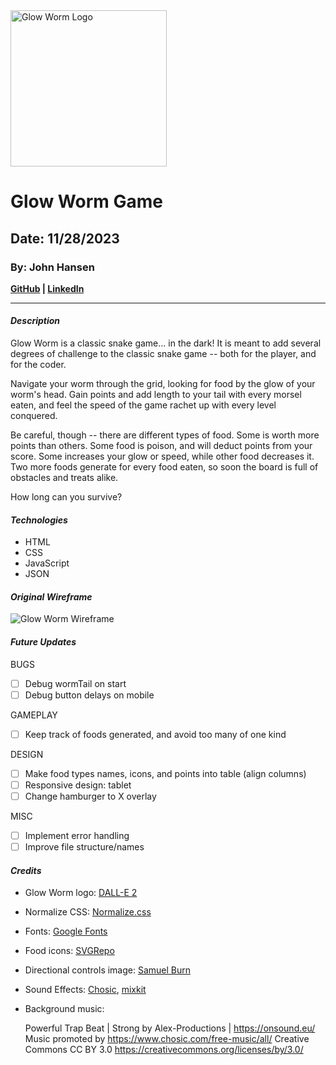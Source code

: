<img src="https://johnhansen.io/wp-content/uploads/2023/11/Glow-Worm-Logo.png" alt="Glow Worm Logo" width="250"/>

# Glow Worm Game
## Date: 11/28/2023
### By: John Hansen
**[GitHub](https://github.com/johnhansengit) | [LinkedIn](https://www.linkedin.com/in/jhansen-software-engineer/)**
***
#### **_Description_**
Glow Worm is a classic snake game... in the dark! It is meant to add several degrees of challenge to the classic snake game -- both for the player, and for the coder. 

Navigate your worm through the grid, looking for food by the glow of your worm's head. Gain points and add length to your tail with every morsel eaten, and feel the speed of the game rachet up with every level conquered. 

Be careful, though -- there are different types of food. Some is worth more points than others. Some food is poison, and will deduct points from your score. Some increases your glow or speed, while other food decreases it. Two more foods generate for every food eaten, so soon the board is full of obstacles and treats alike. 

How long can you survive?

#### **_Technologies_**
- HTML
- CSS
- JavaScript
- JSON

#### **_Original Wireframe_**

<img src="https://johnhansen.io/wp-content/uploads/2023/11/Glow-Worm-Wireframe.drawio.png" alt="Glow Worm Wireframe" width="auto">

#### **_Future Updates_**

BUGS
- [ ] Debug wormTail on start
- [ ] Debug button delays on mobile

GAMEPLAY
- [ ] Keep track of foods generated, and avoid too many of one kind

DESIGN
- [ ] Make food types names, icons, and points into table (align columns)
- [ ] Responsive design: tablet
- [ ] Change hamburger to X overlay

MISC
- [ ] Implement error handling
- [ ] Improve file structure/names

#### **_Credits_**

- Glow Worm logo: [DALL-E 2](https://openai.com/dall-e-2)
- Normalize CSS: [Normalize.css](https://cdnjs.com/libraries/normalize)
- Fonts: [Google Fonts](fonts.google.com)
- Food icons: [SVGRepo](svgrepo.com)
- Directional controls image: [Samuel Burn](http://sburngdl.weebly.com/rules-of-game.html)
- Sound Effects: [Chosic](https://www.chosic.com/free-music/all/), [mixkit](https://mixkit.co/)
- Background music: 

    Powerful Trap Beat | Strong by Alex-Productions | https://onsound.eu/
    Music promoted by https://www.chosic.com/free-music/all/
    Creative Commons CC BY 3.0
    https://creativecommons.org/licenses/by/3.0/

